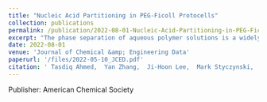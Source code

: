 ```yaml
---
title: "Nucleic Acid Partitioning in PEG-Ficoll Protocells"
collection: publications
permalink: /publication/2022-08-01-Nucleic-Acid-Partitioning-in-PEG-Ficoll-Protocells
excerpt: "The phase separation of aqueous polymer solutions is a widely used method for producing self-assembled, membraneless droplet protocells. Nonionic synthetic polymers forming an aqueous two-phase system (ATPS) have been shown to reliably form protocells that, when equipped with biological materials, are useful for applications such as analyte detection. Previous characterization of an ATPS-templated protocell did not investigate the effects of its biological components on phase stability. Here we report the phase diagram of a PEG 35k-Ficoll 400k-water ATPS at baseline and in the presence of necessary protocell components. Because the stability of an ATPS can be sensitive to small changes in composition, which in turn impacts solute partitioning, we present partitioning data of a variety of nucleic acids in response to protocell additives. The results show that the additives─particularly a mixture of salts and small organic molecules─have profound positive effects on ATPS stability and nucleic acid partitioning, both of which significantly contribute to protocell function. Our data uncovers several new areas of optimization for future protocell engineering.<br/><img src='/images/Partitioning.png'>"
date: 2022-08-01
venue: 'Journal of Chemical &amp; Engineering Data'
paperurl: '/files/2022-05-10_JCED.pdf'
citation: ' Tasdiq Ahmed,  Yan Zhang,  Ji-Hoon Lee,  Mark Styczynski,  Shuichi Takayama, &quot;Nucleic Acid Partitioning in PEG-Ficoll Protocells.&quot; Journal of Chemical &amp;amp; Engineering Data, 2022.'
---
```

Publisher: American Chemical Society
